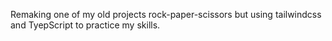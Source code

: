 Remaking one of my old projects rock-paper-scissors but using tailwindcss and TyepScript to practice my skills.
